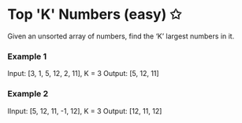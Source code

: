 # Top 'K' Numbers (easy) ✩

Given an unsorted array of numbers, find the ‘K’ largest numbers in it.

### Example 1
Input: [3, 1, 5, 12, 2, 11], K = 3
Output: [5, 12, 11]

### Example 2
IInput: [5, 12, 11, -1, 12], K = 3
Output: [12, 11, 12]
